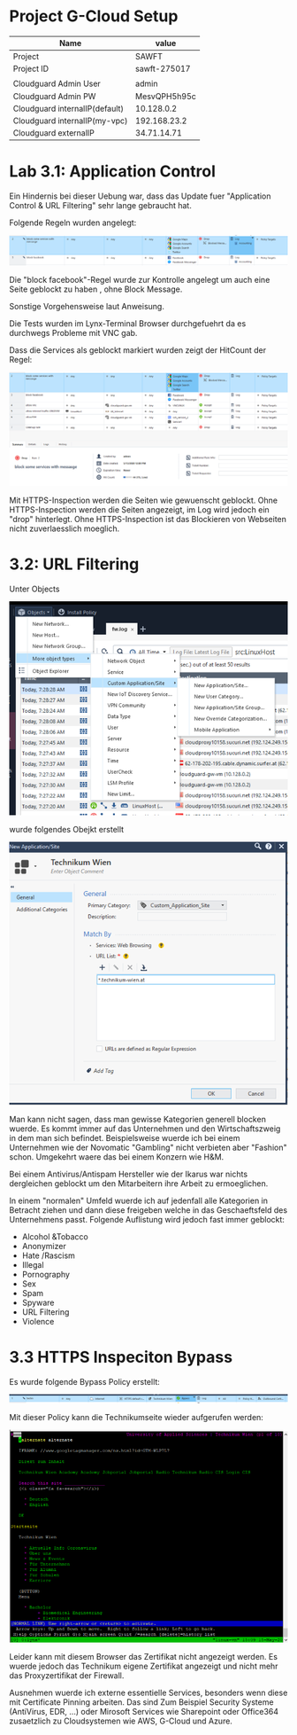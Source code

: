 # Project G-Cloud Setup

|Name|value
|---|---|
| Project | SAWFT |
| Project ID | sawft-275017 |
| | |
|Cloudguard Admin User|admin|
|Cloudguard Admin PW|MesvQPH5h95c|
|Cloudguard internalIP(default)|10.128.0.2|
|Cloudguard internalIP(my-vpc)|192.168.23.2|
|Cloudguard externalIP|34.71.14.71|

# Lab 3.1: Application Control

Ein Hindernis bei dieser Uebung war, dass das Update fuer "Application Control & URL Filtering" sehr lange gebraucht hat.

Folgende Regeln wurden angelegt:

![Regeln3.1](screenshots3/3.1regeln.png)

Die "block facebook"-Regel wurde zur Kontrolle angelegt um auch eine Seite geblockt zu haben , ohne Block Message.

Sonstige Vorgehensweise laut Anweisung.

Die Tests wurden im Lynx-Terminal Browser durchgefuehrt da es durchwegs Probleme mit VNC gab.

Dass die Services als geblockt markiert wurden zeigt der HitCount der Regel:

![3.1hit](screenshots3/3.1hitcnt.png)

Mit HTTPS-Inspection werden die Seiten wie gewuenscht geblockt. Ohne HTTPS-Inspection werden die Seiten angezeigt, im Log wird jedoch ein "drop" hinterlegt.
Ohne HTTPS-Inspection ist das Blockieren von Webseiten nicht zuverlaesslich moeglich.

# 3.2: URL Filtering

Unter Objects

![Regeln3.2](screenshots3/3.2app.png)

wurde folgendes Obejkt erstellt

![Regeln3.2](screenshots3/3.2app-1.png)

Man kann nicht sagen, dass man gewisse Kategorien generell blocken wuerde. Es kommt immer auf das Unternehmen und den Wirtschaftszweig in dem man sich befindet. Beispielsweise wuerde ich bei einem Unternehmen wie der Novomatic "Gambling" nicht verbieten aber "Fashion" schon. Umgekehrt waere das bei einem Konzern wie H&M.

Bei einem Antivirus/Antispam Hersteller wie der Ikarus war nichts dergleichen geblockt um den Mitarbeitern ihre Arbeit zu ermoeglichen.

In einem "normalen" Umfeld wuerde ich auf jedenfall alle Kategorien in Betracht ziehen und dann diese freigeben welche in das Geschaeftsfeld des Unternehmens passt. Folgende Auflistung wird jedoch fast immer geblockt:

- Alcohol &Tobacco
- Anonymizer
- Hate /Rascism
- Illegal
- Pornography
- Sex
- Spam
- Spyware
- URL Filtering
- Violence

# 3.3 HTTPS Inspeciton Bypass

Es wurde folgende Bypass Policy erstellt:

![3.3bypass](screenshots3/3.3bypass.png)

Mit dieser Policy kann die Technikumseite wieder aufgerufen werden:

![3.3browser](screenshots3/3.3tech.png)

Leider kann mit diesem Browser das Zertifikat nicht angezeigt werden. Es wuerde jedoch das Technikum eigene Zertifikat angezeigt und nicht mehr das Proxyzertifikat der Firewall.

Ausnehmen wuerde ich externe essentielle Services, besonders wenn diese mit Certificate Pinning arbeiten. Das sind Zum Beispiel Security Systeme (AntiVirus, EDR, ...) oder Mirosoft Services wie Sharepoint oder Office364 zusaetzlich zu Cloudsystemen wie AWS, G-Cloud und Azure.
